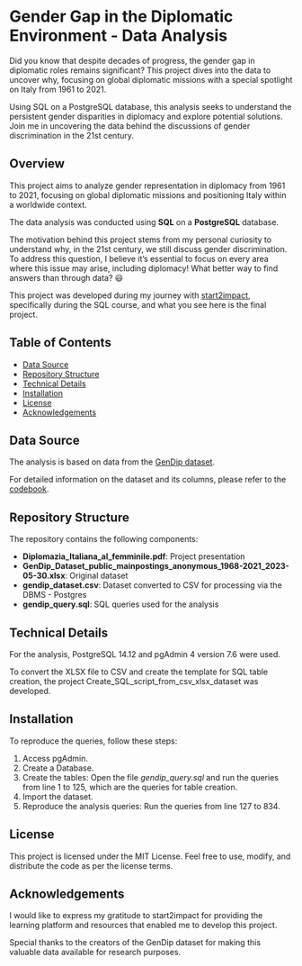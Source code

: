# Gender Gap in the Diplomatic Environment - Data Analysis
Did you know that despite decades of progress, the gender gap in diplomatic roles remains significant? This project dives into the data to uncover why, focusing on global diplomatic missions with a special spotlight on Italy from 1961 to 2021.

Using SQL on a PostgreSQL database, this analysis seeks to understand the persistent gender disparities in diplomacy and explore potential solutions. Join me in uncovering the data behind the discussions of gender discrimination in the 21st century.

## Overview
This project aims to analyze gender representation in diplomacy from 1961 to 2021, focusing on global diplomatic missions and positioning Italy within a worldwide context.

The data analysis was conducted using **SQL** on a **PostgreSQL** database.

The motivation behind this project stems from my personal curiosity to understand why, in the 21st century, we still discuss gender discrimination. To address this question, I believe it’s essential to focus on every area where this issue may arise, including diplomacy! What better way to find answers than through data? :smiley:

This project was developed during my journey with [start2impact](https://www.start2impact.it/), specifically during the SQL course, and what you see here is the final project.

## Table of Contents
- [Data Source](#data-source)
- [Repository Structure](#repository-structure)
- [Technical Details](#technical-details)
- [Installation](#installation)
- [License](#license)
- [Acknowledgements](#acknowledgements)

## Data Source
The analysis is based on data from the [GenDip dataset](https://www.gu.se/en/gendip/the-gendip-dataset-on-gender-and-diplomatic-representation).

For detailed information on the dataset and its columns, please refer to the [codebook](https://www.gu.se/sites/default/files/2023-06/GenDip_Dataset_Codebook_vJune23_2023-06-13.pdf).

## Repository Structure
The repository contains the following components:

- **Diplomazia_Italiana_al_femminile.pdf**: Project presentation
- **GenDip_Dataset_public_mainpostings_anonymous_1968-2021_2023-05-30.xlsx**: Original dataset
- **gendip_dataset.csv**: Dataset converted to CSV for processing via the DBMS - Postgres
- **gendip_query.sql**: SQL queries used for the analysis
  
## Technical Details
For the analysis, PostgreSQL 14.12 and pgAdmin 4 version 7.6 were used.

To convert the XLSX file to CSV and create the template for SQL table creation, the project Create_SQL_script_from_csv_xlsx_dataset was developed.

## Installation
To reproduce the queries, follow these steps:

1. Access pgAdmin.
2. Create a Database.
3. Create the tables: Open the file <i>gendip_query.sql</i> and run the queries from line 1 to 125, which are the queries for table creation.
4. Import the dataset.
5. Reproduce the analysis queries: Run the queries from line 127 to 834.

## License
This project is licensed under the MIT License. Feel free to use, modify, and distribute the code as per the license terms.

## Acknowledgements
I would like to express my gratitude to start2impact for providing the learning platform and resources that enabled me to develop this project.

Special thanks to the creators of the GenDip dataset for making this valuable data available for research purposes.

